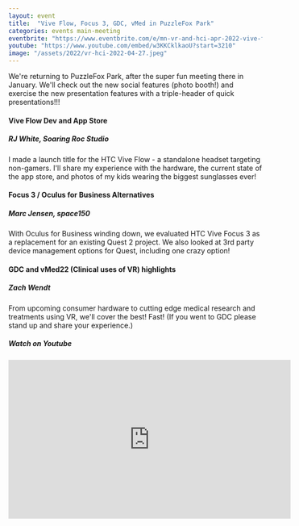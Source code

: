 ```yaml
---
layout: event
title:  "Vive Flow, Focus 3, GDC, vMed in PuzzleFox Park"
categories: events main-meeting
eventbrite: "https://www.eventbrite.com/e/mn-vr-and-hci-apr-2022-vive-flow-focus-3-gdc-vmed-in-puzzlefox-park-tickets-311328240147"
youtube: "https://www.youtube.com/embed/w3KKCklkaoU?start=3210"
image: "/assets/2022/vr-hci-2022-04-27.jpeg"
---
```


We're returning to PuzzleFox Park, after the super fun meeting there in January.  We'll check out the new social features (photo booth!) and exercise the new presentation features with a triple-header of quick presentations!!!

#### Vive Flow Dev and App Store
##### RJ White, Soaring Roc Studio

I made a launch title for the HTC Vive Flow - a standalone headset targeting non-gamers.  I'll share my experience with the hardware, the current state of the app store, and photos of my kids wearing the biggest sunglasses ever!

#### Focus 3 / Oculus for Business Alternatives
##### Marc Jensen, space150

With Oculus for Business winding down, we evaluated HTC Vive Focus 3 as a replacement for an existing Quest 2 project.  We also looked at 3rd party device management options for Quest, including one crazy option!

#### GDC and vMed22 (Clinical uses of VR) highlights
##### Zach Wendt

From upcoming consumer hardware to cutting edge medical research and treatments using VR, we'll cover the best!  Fast!  (If you went to GDC please stand up and share your experience.)

##### _Watch on Youtube_

<iframe width="560" height="315" src="https://www.youtube.com/embed/w3KKCklkaoU?start=3210" title="YouTube video player" frameborder="0" allow="accelerometer; autoplay; clipboard-write; encrypted-media; gyroscope; picture-in-picture" allowfullscreen></iframe>